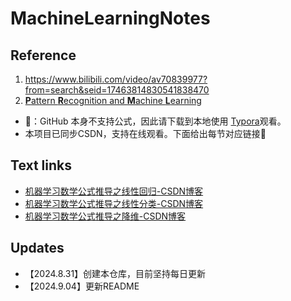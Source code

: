 # MachineLearningNotes
## Reference

1.  https://www.bilibili.com/video/av70839977?from=search&seid=17463814830541838470 
2.  [**P**attern **R**ecognition and **M**achine **L**earning](https://www.*microsoft*.com/en-us/research/uploads/prod/2006/01/Bishop-Pattern-Recognition-and-Machine-Learning-2006.pdf )

- 📢：GitHub 本身不支持公式，因此请下载到本地使用 [Typora](https://www.typora.io/)观看。
- 本项目已同步CSDN，支持在线观看。下面给出每节对应链接🔗

## Text links

- [机器学习数学公式推导之线性回归-CSDN博客](https://blog.csdn.net/QuantumYou/article/details/141789129?spm=1001.2014.3001.5501)
- [机器学习数学公式推导之线性分类-CSDN博客](https://blog.csdn.net/QuantumYou/article/details/141832500?spm=1001.2014.3001.5501)
- [机器学习数学公式推导之降维-CSDN博客](https://blog.csdn.net/QuantumYou/article/details/141873217?spm=1001.2014.3001.5501)

## Updates



- 【2024.8.31】创建本仓库，目前坚持每日更新
- 【2024.9.04】更新README

 
